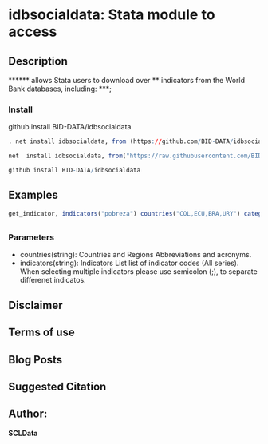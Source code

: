 ﻿# idbsocialdata: Stata module to access 

## Description

****** allows Stata users to download over **  indicators from the World Bank databases, including: ***;

### Install
github install BID-DATA/idbsocialdata
``` r
. net install idbsocialdata, from (https://github.com/BID-DATA/idbsocialdata/blob/main/)

net  install idbsocialdata, from("https://raw.githubusercontent.com/BID-DATA/idbsocialdata/main/src/") replace

github install BID-DATA/idbsocialdata
```

## Examples
``` r
get_indicator, indicators("pobreza") countries("COL,ECU,BRA,URY") categories("area")

```

## 


### Parameters

- countries(string): Countries and Regions Abbreviations and acronyms. 
- indicators(string): Indicators List list of indicator codes (All series). When selecting multiple indicators please use semicolon (;), to separate differenet indicatos.

## Disclaimer


## Terms of use 


## Blog Posts


## Suggested Citation

## Author: 

  **SCLData**  

